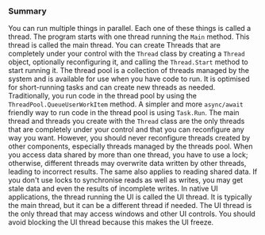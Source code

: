 





### Summary 
You can run multiple things in parallel. Each one of these things is called a thread.
The program starts with one thread running the `Main` method. This thread is called the main thread.
You can create Threads that are completely under your control with the `Thread` class by creating a `Thread` object, optionally reconfiguring it, and calling the `Thread.Start` method to start running it.
The thread pool is a collection of threads managed by the system and is available for use when you have code to run. It is optimised for short-running tasks and can create new threads as needed.
Traditionally, you run code in the thread pool by using the `ThreadPool.QueueUserWorkItem` method.
A simpler and more `async/await` friendly way to run code in the thread pool is using `Task.Run`.
The main thread and threads you create with the `Thread` class are the only threads that are completely under your control and that you can reconfigure any way you want. However, you should never reconfigure threads created by other components, especially threads managed by the threads pool.
When you access data shared by more than one thread, you have to use a lock; otherwise, different threads may overwrite data written by other threads, leading to incorrect results.
The same also applies to reading shared data. If you don't use locks to synchronise reads as well as writes, you may get stale data and even the results of incomplete writes.
In native UI applications, the thread running the UI is called the UI thread. It is typically the main thread, but it can be a different thread if needed. The UI thread is the only thread that may access windows and other UI controls.
You should avoid blocking the UI thread because this makes the UI freeze.